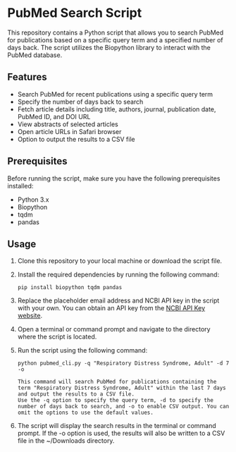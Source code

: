 # PubMed Search Script

This repository contains a Python script that allows you to search PubMed for publications based on a specific query term and a specified number of days back. The script utilizes the Biopython library to interact with the PubMed database.

## Features

- Search PubMed for recent publications using a specific query term
- Specify the number of days back to search
- Fetch article details including title, authors, journal, publication date, PubMed ID, and DOI URL
- View abstracts of selected articles
- Open article URLs in Safari browser
- Option to output the results to a CSV file

## Prerequisites

Before running the script, make sure you have the following prerequisites installed:

- Python 3.x
- Biopython
- tqdm
- pandas

## Usage

1. Clone this repository to your local machine or download the script file.
2. Install the required dependencies by running the following command:

   ```shell
   pip install biopython tqdm pandas

3. Replace the placeholder email address and NCBI API key in the script with your own. You can obtain an API key from the [NCBI API Key website](https://ncbiinsights.ncbi.nlm.nih.gov/2017/11/02/new-api-keys-for-the-e-utilities/).
4. Open a terminal or command prompt and navigate to the directory where the script is located.
5. Run the script using the following command:

   ```shell
   python pubmed_cli.py -q "Respiratory Distress Syndrome, Adult" -d 7 -o

   This command will search PubMed for publications containing the term "Respiratory Distress Syndrome, Adult" within the last 7 days and output the results to a CSV file.
   Use the -q option to specify the query term, -d to specify the number of days back to search, and -o to enable CSV output. You can omit the options to use the default values.
6. The script will display the search results in the terminal or command prompt. If the -o option is used, the results will also be written to a CSV file in the ~/Downloads directory.
